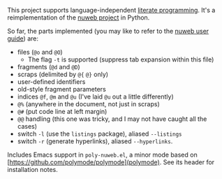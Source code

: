 This project supports language-independent [literate programming](https://en.wikipedia.org/wiki/Literate_programming). It's a reimplementation of the [nuweb project](https://sourceforge.net/projects/nuweb/) in Python.

So far, the parts implemented (you may like to refer to the [nuweb user guide](http://nuweb.sourceforge.net/nuwebdoc.pdf)) are:

* files (`@o` and `@O`)
  * The flag `-t` is supported (suppress tab expansion within this file)
* fragments (`@d` and `@D`)
* scraps (delimited by `@{` `@}` only)
* user-defined identifiers
* old-style fragment parameters
* indices `@f`, `@m` and `@u` (I've laid `@u` out a little differently)
* `@%` (anywhere in the document, not just in scraps)
* `@#` (put code line at left margin)
* `@@` handling (this one was tricky, and I may not have caught all the cases)
* switch `-l` (use the `listings` package), aliased `--listings`
* switch `-r` (generate hyperlinks), aliased `--hyperlinks`.

Includes Emacs support in `poly-nuweb.el`, a minor mode based
on [https://github.com/polymode/polymode](polymode). See its header
for installation notes.
